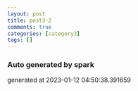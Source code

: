 ```yaml
---
layout: post
title: post3-2
comments: true
categories: [category3]
tags: []
---
```


### Auto generated by spark
generated at 2023-01-12 04:50:38.391659
